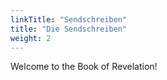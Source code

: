 ```yaml
---
linkTitle: "Sendschreiben"
title: "Die Sendschreiben"
weight: 2
---
```


Welcome to the Book of Revelation!

<!--more-->
